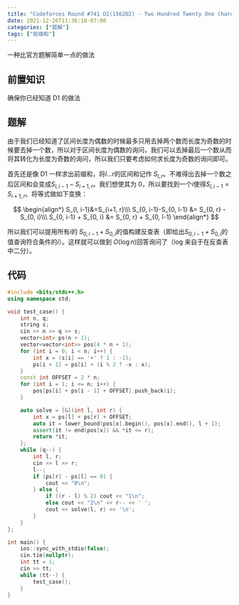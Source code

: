 ```yaml
---
title: "Codeforces Round #741 D2(1562D2) - Two Hundred Twenty One (hard version) 题解"
date: 2021-12-26T11:36:18-07:00
categories: ["题解"]
tags: ["前缀和"]
---
```

一种比官方题解简单一点的做法

## 前置知识

确保你已经知道 D1 的做法

## 题解

由于我们已经知道了区间长度为偶数的时候最多只用去掉两个数而长度为奇数的时候要去掉一个数，所以对于区间长度为偶数的询问，我们可以去掉最后一个数从而将其转化为长度为奇数的询问，所以我们只要考虑如何求长度为奇数的询问即可。

首先还是像 D1 一样求出前缀和，将$l\dots r$的区间和记作 $S_{l, r}$。不难得出去掉一个数之后区间和会变成$S_{l, i-1}-S_{i+1, r}$。我们想使其为 0，所以要找到一个$i$使得$S_{l, i-1}=S_{i+1, r}$。将等式做如下变换：

$$
\begin{align*}
S_{l, i-1}&=S_{i+1, r}\\\
S_{0, i-1}-S_{0, l-1} &= S_{0, r} - S_{0, i}\\\
S_{0, i-1} + S_{0, i} &= S_{0, r} + S_{0, l-1}
\end{align*}
$$

所以我们可以提用所有$i$的 $S_{0, i-1}+S_{0, i}$的值构建反查表（即给出$S_{0, i-1}+S_{0, i}$的值查询符合条件的$i$）。这样就可以做到 $O(\log n)$回答询问了（log 来自于在反查表中二分）。

## 代码
```cpp
#include <bits/stdc++.h>
using namespace std;

void test_case() {
    int n, q;
    string s;
    cin >> n >> q >> s;
    vector<int> ps(n + 1);
    vector<vector<int>> pos(4 * n + 1);
    for (int i = 0; i < n; i++) {
        int x = (s[i] == '+' ? 1 : -1);
        ps[i + 1] = ps[i] + (i % 2 ? -x : x);
    }
    const int OFFSET = 2 * n;
    for (int i = 1; i <= n; i++) {
        pos[ps[i] + ps[i - 1] + OFFSET].push_back(i);
    }

    auto solve = [&](int l, int r) {
        int x = ps[l] + ps[r] + OFFSET;
        auto it = lower_bound(pos[x].begin(), pos[x].end(), l + 1);
        assert(it != end(pos[x]) && *it <= r);
        return *it;
    };
    while (q--) {
        int l, r;
        cin >> l >> r;
        l--;
        if (ps[r] - ps[l] == 0) {
            cout << "0\n";
        } else {
            if ((r - l) % 2) cout << "1\n";
            else cout << "2\n" << r-- << ' ';
            cout << solve(l, r) << '\n';
        }
    }
};

int main() {
    ios::sync_with_stdio(false);
    cin.tie(nullptr);
    int tt = 1;
    cin >> tt;
    while (tt--) {
        test_case();
    }
}
```
